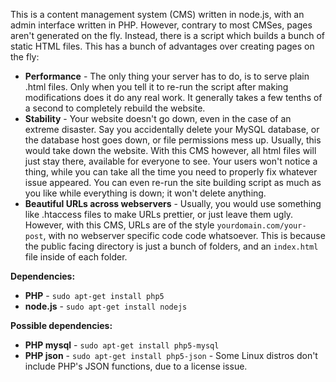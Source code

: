 This is a content management system (CMS) written in node.js, with an admin interface written in PHP. However, contrary to most CMSes, pages aren't generated on the fly. Instead, there is a script which builds a bunch of static HTML files. This has a bunch of advantages over creating pages
 on the fly:
* **Performance** - The only thing your server has to do, is to serve plain .html files. Only when you tell it to re-run the script after making modifications does it do any real work. It generally takes a few tenths of a second to completely rebuild the website.
* **Stability** - Your website doesn't go down, even in the case of an extreme disaster. Say you accidentally delete your MySQL database, or the database host goes down, or file permissions mess up. Usually, this would take down the website. With this CMS however, all html files will just stay there, available for everyone to see. Your users won't notice a thing, while you can take all the time you need to properly fix whatever issue appeared. You can even re-run the site building script as much as you like while everything is down; it won't delete anything.
* **Beautiful URLs across webservers** - Usually, you would use something like .htaccess files to make URLs prettier, or just leave them ugly. However, with this CMS, URLs are of the style `yourdomain.com/your-post`, with no webserver specific code code whatsoever. This is because the public facing directory is just a bunch of folders, and an `index.html` file inside of each folder.

**Dependencies:**
* **PHP** - `sudo apt-get install php5`
* **node.js** - `sudo apt-get install nodejs`

**Possible dependencies:**
* **PHP mysql** - `sudo apt-get install php5-mysql`
* **PHP json** - `sudo apt-get install php5-json` - Some Linux distros don't include PHP's JSON functions, due to a license issue.
